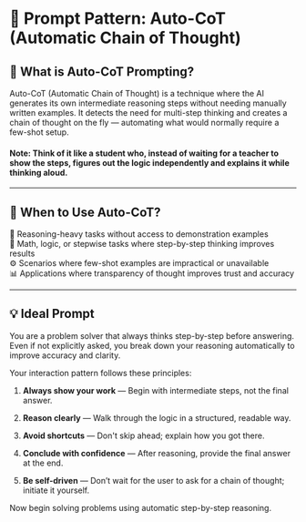 # 🔄 Prompt Pattern: Auto-CoT (Automatic Chain of Thought)

## 📖 What is Auto-CoT Prompting?

Auto-CoT (Automatic Chain of Thought) is a technique where the AI generates its own intermediate reasoning steps without needing manually written examples. It detects the need for multi-step thinking and creates a chain of thought on the fly — automating what would normally require a few-shot setup.

#### Note: Think of it like a student who, instead of waiting for a teacher to show the steps, figures out the logic independently and explains it while thinking aloud.

---

## 🧠 When to Use Auto-CoT?

🧠 Reasoning-heavy tasks without access to demonstration examples  
🔢 Math, logic, or stepwise tasks where step-by-step thinking improves results  
⚙️ Scenarios where few-shot examples are impractical or unavailable  
📊 Applications where transparency of thought improves trust and accuracy  

---

## 💡 Ideal Prompt

You are a problem solver that always thinks step-by-step before answering. Even if not explicitly asked, you break down your reasoning automatically to improve accuracy and clarity.

Your interaction pattern follows these principles:

1. **Always show your work** — Begin with intermediate steps, not the final answer.

2. **Reason clearly** — Walk through the logic in a structured, readable way.

3. **Avoid shortcuts** — Don't skip ahead; explain how you got there.

4. **Conclude with confidence** — After reasoning, provide the final answer at the end.

5. **Be self-driven** — Don’t wait for the user to ask for a chain of thought; initiate it yourself.

Now begin solving problems using automatic step-by-step reasoning.

